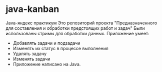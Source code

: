 # java-kanban
Java-яндекс практикум
Это репозиторий проекта "Предназначенного для составления и обработки предстоящих работ и задач"
Были использованы стримы для обработки данных.
Приложение умеет:

- Добавлять задачи и подзадачи
- Изменять их статус в процессе выполнения
- Удалять задачу
- Изменять задачи
- Приложение написано на Java. 
